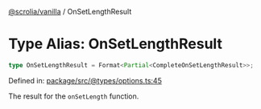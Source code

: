 [@scrolia/vanilla](../README.md) / OnSetLengthResult

# Type Alias: OnSetLengthResult

```ts
type OnSetLengthResult = Format<Partial<CompleteOnSetLengthResult>>;
```

Defined in: [package/src/@types/options.ts:45](https://github.com/scrolia/vanilla/blob/09c160783f9b3be547e821e51618c289c7500171/package/src/@types/options.ts#L45)

The result for the `onSetLength` function.
